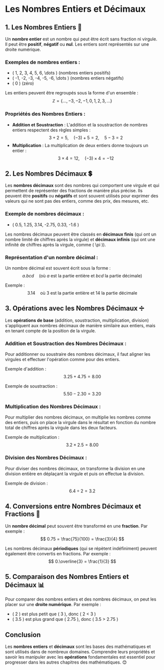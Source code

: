 # Les Nombres Entiers et Décimaux

## 1. **Les Nombres Entiers** 📏

Un **nombre entier** est un nombre qui peut être écrit sans fraction ni virgule. Il peut être **positif**, **négatif** ou **nul**. Les entiers sont représentés sur une droite numérique.

### Exemples de nombres entiers :
- \( 1, 2, 3, 4, 5, 6, \dots \) (nombres entiers positifs)
- \( -1, -2, -3, -4, -5, -6, \dots \) (nombres entiers négatifs)
- \( 0 \) (zéro)

Les entiers peuvent être regroupés sous la forme d'un ensemble :
$$ \mathbb{Z} = \{ \dots, -3, -2, -1, 0, 1, 2, 3, \dots \} $$

### Propriétés des Nombres Entiers :
- **Addition et Soustraction** : L'addition et la soustraction de nombres entiers respectent des règles simples :
  $$ 3 + 2 = 5, \quad (-3) + 5 = 2, \quad 5 - 3 = 2 $$
- **Multiplication** : La multiplication de deux entiers donne toujours un entier :
  $$ 3 \times 4 = 12, \quad (-3) \times 4 = -12 $$


## 2. **Les Nombres Décimaux** 💲

Les **nombres décimaux** sont des nombres qui comportent une virgule et qui permettent de représenter des fractions de manière plus précise. Ils peuvent être **positifs** ou **négatifs** et sont souvent utilisés pour exprimer des valeurs qui ne sont pas des entiers, comme des prix, des mesures, etc.

### Exemple de nombres décimaux :
- \( 0.5, 1.25, 3.14, -2.75, 0.33, -1.6 \)

Les nombres décimaux peuvent être classés en **décimaux finis** (qui ont un nombre limité de chiffres après la virgule) et **décimaux infinis** (qui ont une infinité de chiffres après la virgule, comme \( \pi \)).

### Représentation d'un nombre décimal :
Un nombre décimal est souvent écrit sous la forme :
$$ a.bcd \quad \text{(où $a$ est la partie entière et $bcd$ la partie décimale)} $$

Exemple :
$$ 3.14 \quad \text{où $3$ est la partie entière et $14$ la partie décimale} $$


## 3. **Opérations avec les Nombres Décimaux** ➗

Les **opérations de base** (addition, soustraction, multiplication, division) s'appliquent aux nombres décimaux de manière similaire aux entiers, mais en tenant compte de la position de la virgule.

### Addition et Soustraction des Nombres Décimaux :

Pour additionner ou soustraire des nombres décimaux, il faut aligner les virgules et effectuer l'opération comme pour des entiers.

Exemple d'addition :
$$ 3.25 + 4.75 = 8.00 $$

Exemple de soustraction :
$$ 5.50 - 2.30 = 3.20 $$

### Multiplication des Nombres Décimaux :

Pour multiplier des nombres décimaux, on multiplie les nombres comme des entiers, puis on place la virgule dans le résultat en fonction du nombre total de chiffres après la virgule dans les deux facteurs.

Exemple de multiplication :
$$ 3.2 \times 2.5 = 8.00 $$

### Division des Nombres Décimaux :

Pour diviser des nombres décimaux, on transforme la division en une division entière en déplaçant la virgule et puis on effectue la division.

Exemple de division :
$$ 6.4 \div 2 = 3.2 $$


## 4. **Conversions entre Nombres Décimaux et Fractions** 🔄

Un **nombre décimal** peut souvent être transformé en une **fraction**. Par exemple :
$$ 0.75 = \frac{75}{100} = \frac{3}{4} $$

Les nombres décimaux **périodiques** (qui se répètent indéfiniment) peuvent également être convertis en fractions. Par exemple :
$$ 0.\overline{3} = \frac{1}{3} $$


## 5. **Comparaison des Nombres Entiers et Décimaux** 📊

Pour comparer des nombres entiers et des nombres décimaux, on peut les placer sur une **droite numérique**. Par exemple :
- \( 2 \) est plus petit que \( 3 \), donc \( 2 < 3 \)
- \( 3.5 \) est plus grand que \( 2.75 \), donc \( 3.5 > 2.75 \)


## Conclusion

Les **nombres entiers** et **décimaux** sont les bases des mathématiques et sont utilisés dans de nombreux domaines. Comprendre leurs propriétés et savoir les manipuler avec les **opérations** fondamentales est essentiel pour progresser dans les autres chapitres des mathématiques. 😊

